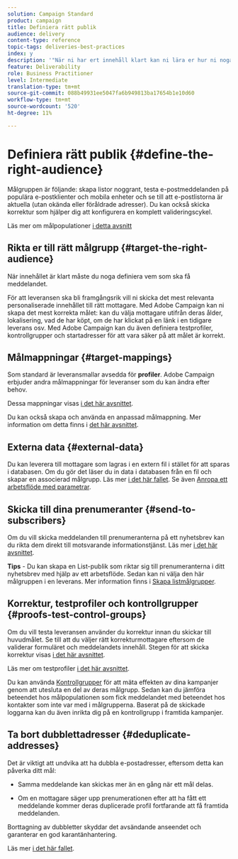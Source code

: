 ```yaml
---
solution: Campaign Standard
product: campaign
title: Definiera rätt publik
audience: delivery
content-type: reference
topic-tags: deliveries-best-practices
index: y
description: '"När ni har ert innehåll klart kan ni lära er hur ni noga definierar vilka som ska få ert meddelande."'
feature: Deliverability
role: Business Practitioner
level: Intermediate
translation-type: tm+mt
source-git-commit: 088b49931ee5047fa6b949813ba17654b1e10d60
workflow-type: tm+mt
source-wordcount: '520'
ht-degree: 11%

---
```



# Definiera rätt publik {#define-the-right-audience}

Målgruppen är följande: skapa listor noggrant, testa e-postmeddelanden på populära e-postklienter och mobila enheter och se till att e-postlistorna är aktuella (utan okända eller föråldrade adresser). Du kan också skicka korrektur som hjälper dig att konfigurera en komplett valideringscykel.

Läs mer om målpopulationer [i detta avsnitt](../../audiences/using/selecting-an-audience-in-a-message.md)

## Rikta er till rätt målgrupp {#target-the-right-audience}

När innehållet är klart måste du noga definiera vem som ska få meddelandet.

För att leveransen ska bli framgångsrik vill ni skicka det mest relevanta personaliserade innehållet till rätt mottagare. Med Adobe Campaign kan ni skapa det mest korrekta målet: kan du välja mottagare utifrån deras ålder, lokalisering, vad de har köpt, om de har klickat på en länk i en tidigare leverans osv. Med Adobe Campaign kan du även definiera testprofiler, kontrollgrupper och startadresser för att vara säker på att målet är korrekt.

## Målmappningar {#target-mappings}

Som standard är leveransmallar avsedda för **profiler**. Adobe Campaign erbjuder andra målmappningar för leveranser som du kan ändra efter behov.

Dessa mappningar visas [i det här avsnittet](../../automating/using/query.md#targeting-dimensions-and-resources).

Du kan också skapa och använda en anpassad målmappning. Mer information om detta finns i [det här avsnittet](../../administration/using/target-mappings-in-campaign.md).

## Externa data {#external-data}

Du kan leverera till mottagare som lagras i en extern fil i stället för att sparas i databasen. Om du gör det läser du in data i databasen från en fil och skapar en associerad målgrupp.  Läs mer [i det här fallet](../../automating/using/use-case-calling-workflow.md). Se även [Anropa ett arbetsflöde med parametrar](../../automating/using/calling-a-workflow-with-external-parameters.md).

## Skicka till dina prenumeranter {#send-to-subscribers}

Om du vill skicka meddelanden till prenumeranterna på ett nyhetsbrev kan du rikta dem direkt till motsvarande informationstjänst. Läs mer [i det här avsnittet](../../audiences/using/about-subscriptions.md).

**Tips** - Du kan skapa en List-publik som riktar sig till prenumeranterna i ditt nyhetsbrev med hjälp av ett arbetsflöde. Sedan kan ni välja den här målgruppen i en leverans. Mer information finns i [Skapa listmålgrupper](../../audiences/using/creating-audiences.md#creating-list-audiences).

## Korrektur, testprofiler och kontrollgrupper {#proofs-test-control-groups}

Om du vill testa leveransen använder du korrektur innan du skickar till huvudmålet.
Se till att du väljer rätt korrekturmottagare eftersom de validerar formuläret och meddelandets innehåll. Stegen för att skicka korrektur visas [i det här avsnittet](../../sending/using/sending-proofs.md).

Läs mer om testprofiler [i det här avsnittet](../../audiences/using/managing-test-profiles.md).

Du kan använda [Kontrollgrupper](../../sending/using/control-group.md) för att mäta effekten av dina kampanjer genom att utesluta en del av deras målgrupp. Sedan kan du jämföra beteendet hos målpopulationen som fick meddelandet med beteendet hos kontakter som inte var med i målgrupperna. Baserat på de skickade loggarna kan du även inrikta dig på en kontrollgrupp i framtida kampanjer.

## Ta bort dubblettadresser {#deduplicate-addresses}

Det är viktigt att undvika att ha dubbla e-postadresser, eftersom detta kan påverka ditt mål:

* Samma meddelande kan skickas mer än en gång när ett mål delas.

* Om en mottagare säger upp prenumerationen efter att ha fått ett meddelande kommer deras duplicerade profil fortfarande att få framtida meddelanden.

Borttagning av dubbletter skyddar det avsändande anseendet och garanterar en god karantänhantering.

Läs mer [i det här fallet](../../automating/using/deduplicating-data-imported-file.md).

